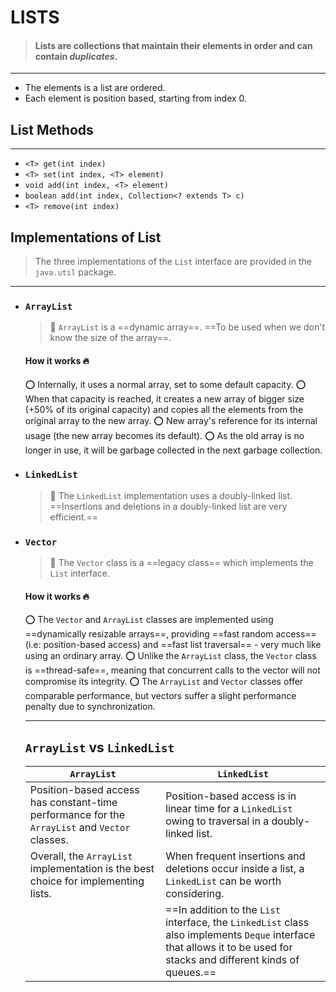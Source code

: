 # LISTS
> #### Lists are collections that maintain their elements in order and can contain ***duplicates***.
---

- The elements is a list are ordered.
- Each element is position based, starting from index 0.

## List Methods
---

- `<T> get(int index)`
- `<T> set(int index, <T> element)`
- `void add(int index, <T> element)`
- `boolean add(int index, Collection<? extends T> c)`
- `<T> remove(int index)`

## Implementations of List
> The three implementations of the `List` interface are provided in the `java.util` package.
---

- ### `ArrayList`
  > :mag_right:
  > `ArrayList` is a ==dynamic array==.
  > ==To be used when we don't know the size of the array==.

  #### How it works :fire:
  :o: Internally, it uses a normal array, set to some default capacity.
  :o: When that capacity is reached, it creates a new array of bigger size (+50% of its original capacity) and copies all the elements from the original array to the new array.
  :o: New array's reference for its internal usage (the new array becomes its default).
  :o: As the old array is no longer in use, it will be garbage collected in the next garbage collection.


- ### `LinkedList`
  > :mag_right:
  > The `LinkedList` implementation uses a doubly-linked list.
  > ==Insertions and deletions in a doubly-linked list are very efficient.==


- ### `Vector`
  > :mag_right:
  > The `Vector` class is a ==legacy class== which implements the `List` interface.
  #### How it works :fire:
  :o: The `Vector` and `ArrayList` classes are implemented using ==dynamically resizable arrays==, providing ==fast random access== (i.e: position-based access) and ==fast list traversal== - very much like using an ordinary array.
  :o: Unlike the `ArrayList` class, the `Vector` class is ==thread-safe==, meaning that concurrent calls to the vector will not compromise its integrity.
  :o: The `ArrayList` and `Vector` classes offer comparable performance, but vectors suffer a slight performance penalty due to synchronization.

  ---
  ## `ArrayList` vs `LinkedList`
  |  `ArrayList`  |  `LinkedList`  |
  |---|---|
  |  Position-based access has constant-time performance for the `ArrayList` and `Vector` classes.  |  Position-based access is in linear time for a `LinkedList` owing to traversal in a doubly-linked list.  |
  |  Overall, the `ArrayList` implementation is the best choice for implementing lists.  |  When frequent insertions and deletions occur inside a list, a `LinkedList` can be worth considering.  |
  |   |  ==In addition to the `List` interface, the `LinkedList` class also implements `Deque` interface that allows it to be used for stacks and different kinds of queues.==  |
